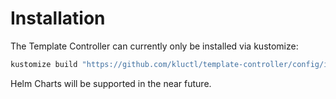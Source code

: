 # Installation

The Template Controller can currently only be installed via kustomize:

```sh
kustomize build "https://github.com/kluctl/template-controller/config/install?ref=v0.0.1" | kubectl apply -f-
```

Helm Charts will be supported in the near future.